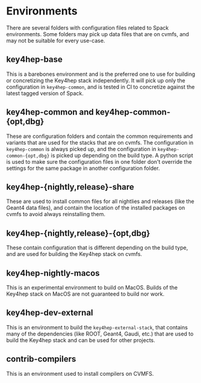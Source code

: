 # Environments

There are several folders with configuration files related to Spack
environments. Some folders may pick up data files that are on cvmfs, and may not
be suitable for every use-case.

## key4hep-base

This is a barebones environment and is the preferred one to use for building or
concretizing the Key4hep stack independently. It will pick up only the
configuration in `key4hep-common`, and is tested in CI to concretize against the
latest tagged version of Spack.

## key4hep-common and key4hep-common-{opt,dbg}

These are configuration folders and contain the common requirements and variants
that are used for the stacks that are on cvmfs. The configuration in
`key4hep-common` is always picked up, and the configuration in
`key4hep-common-{opt,dbg}` is picked up depending on the build type. A python
script is used to make sure the configuration files in one folder don't override
the settings for the same package in another configuration folder.

## key4hep-{nightly,release}-share

These are used to install common files for all nightlies and releases (like the
Geant4 data files), and contain the location of the installed packages on cvmfs
to avoid always reinstalling them.

## key4hep-{nightly,release}-{opt,dbg}

These contain configuration that is different depending on the build type, and
are used for building the Key4hep stack on cvmfs.

## key4hep-nightly-macos

This is an experimental environment to build on MacOS. Builds of the Key4hep
stack on MacOS are not guaranteed to build nor work.

## key4hep-dev-external

This is an environment to build the `key4hep-external-stack`, that contains many
of the dependencies (like ROOT, Geant4, Gaudi, etc.) that are used to build the
Key4hep stack and can be used for other projects.

## contrib-compilers

This is an environment used to install compilers on CVMFS.
